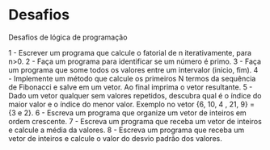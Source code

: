 # Desafios
Desafios de lógica de programação

1 - Escrever um programa que calcule o fatorial de n iterativamente, para n>0.
2 - Faça um programa para identificar se um número é primo.
3 - Faça um programa que some todos os valores entre um intervalor (inicio, fim).
4 - Implemente um método que calcule os primeiros N termos da sequência de Fibonacci e salve em um vetor. Ao final imprima o vetor resultante.
5 - Dado um vetor qualquer sem valores repetidos, descubra qual é o índice do maior valor e o índice do menor valor. Exemplo no vetor {6, 10, 4 , 21, 9} = {3 e 2}.
6 - Escreva um programa que organize um vetor de inteiros em ordem crescente.
7 - Escreva um programa que receba um vetor de inteiros e calcule a média da valores.
8 - Escreva um programa que receba um vetor de inteiros e calcule o valor do desvio padrão dos valores.
